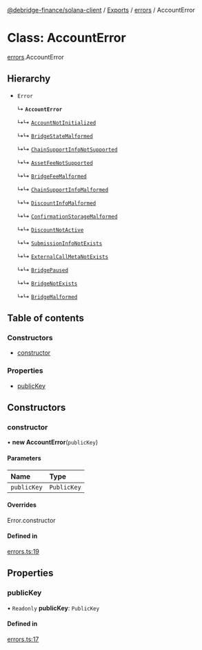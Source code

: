 [@debridge-finance/solana-client](../README.md) / [Exports](../modules.md) / [errors](../modules/errors.md) / AccountError

# Class: AccountError

[errors](../modules/errors.md).AccountError

## Hierarchy

- `Error`

  ↳ **`AccountError`**

  ↳↳ [`AccountNotInitialized`](errors.AccountNotInitialized.md)

  ↳↳ [`BridgeStateMalformed`](errors.BridgeStateMalformed.md)

  ↳↳ [`ChainSupportInfoNotSupported`](errors.ChainSupportInfoNotSupported.md)

  ↳↳ [`AssetFeeNotSupported`](errors.AssetFeeNotSupported.md)

  ↳↳ [`BridgeFeeMalformed`](errors.BridgeFeeMalformed.md)

  ↳↳ [`ChainSupportInfoMalformed`](errors.ChainSupportInfoMalformed.md)

  ↳↳ [`DiscountInfoMalformed`](errors.DiscountInfoMalformed.md)

  ↳↳ [`ConfirmationStorageMalformed`](errors.ConfirmationStorageMalformed.md)

  ↳↳ [`DiscountNotActive`](errors.DiscountNotActive.md)

  ↳↳ [`SubmissionInfoNotExists`](errors.SubmissionInfoNotExists.md)

  ↳↳ [`ExternalCallMetaNotExists`](errors.ExternalCallMetaNotExists.md)

  ↳↳ [`BridgePaused`](errors.BridgePaused.md)

  ↳↳ [`BridgeNotExists`](errors.BridgeNotExists.md)

  ↳↳ [`BridgeMalformed`](errors.BridgeMalformed.md)

## Table of contents

### Constructors

- [constructor](errors.AccountError.md#constructor)

### Properties

- [publicKey](errors.AccountError.md#publickey)

## Constructors

### constructor

• **new AccountError**(`publicKey`)

#### Parameters

| Name | Type |
| :------ | :------ |
| `publicKey` | `PublicKey` |

#### Overrides

Error.constructor

#### Defined in

[errors.ts:19](https://github.com/debridge-finance/solana-contracts-client/blob/1b61583/src/errors.ts#L19)

## Properties

### publicKey

• `Readonly` **publicKey**: `PublicKey`

#### Defined in

[errors.ts:17](https://github.com/debridge-finance/solana-contracts-client/blob/1b61583/src/errors.ts#L17)
